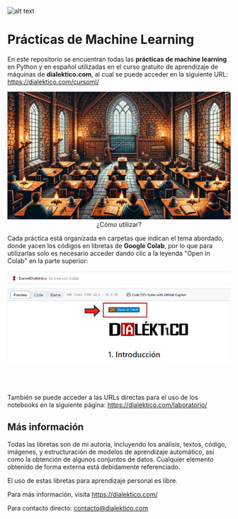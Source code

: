 ![alt text](https://dialektico.com/wp-content/uploads/2023/03/MiniLogoW4.png)

# Prácticas de Machine Learning
En este repositorio se encuentran todas las **prácticas de machine learning** en Python y en español utilizadas en el curso gratuito de aprendizaje de máquinas de **dialektico.com**, al cual se puede acceder en la siguiente URL:
https://dialektico.com/cursoml/

<p align="center">
  <img src="files/classroom.jpg" alt="classroom.jpg" width="700px>
</p>

<br><br/>

## ¿Cómo utilizar?
Cada práctica está organizada en carpetas que indican el tema abordado, donde yacen los códigos en libretas de **Google Colab**, por lo que para utilizarlas solo es necesario acceder dando clic a la leyenda "Open in Colab" en la parte superior: 
<p align="center">
  <img src="files/colab.jpg" alt="colab.jpg">
</p>

<br><br/>

También se puede acceder a las URLs directas para el uso de los notebooks en la siguiente página: https://dialektico.com/laboratorio/

## Más información
Todas las libretas son de mi autoría, incluyendo los análisis, textos, código, imágenes, y estructuración de modelos de aprendizaje automático, así como la obtención de algunos conjuntos de datos. Cualquier elemento obtenido de forma externa está debidamente referenciado.

El uso de estas libretas para aprendizaje personal es libre.

Para más información, visita https://dialektico.com/

Para contacto directo: contacto@dialektico.com
